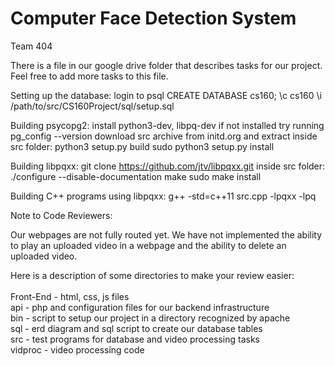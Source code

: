 # Computer Face Detection System
Team 404

There is a file in our google drive folder that describes tasks for our project.
Feel free to add more tasks to this file.

Setting up the database:
login to psql
CREATE DATABASE cs160;
\c cs160
\i /path/to/src/CS160Project/sql/setup.sql

Building psycopg2:
install python3-dev, libpq-dev if not installed
try running pg_config --version
download src archive from initd.org and extract
inside src folder:
python3 setup.py build
sudo python3 setup.py install

Building libpqxx:
git clone https://github.com/jtv/libpqxx.git
inside src folder:
./configure --disable-documentation
make
sudo make install

Building C++ programs using libpqxx:
g++ -std=c++11 src.cpp -lpqxx -lpq

Note to Code Reviewers:

Our webpages are not fully routed yet.
We have not implemented the ability to play an uploaded video in
a webpage and the ability to delete an uploaded video.

Here is a description of some directories to make your review easier:  <br /> 
<br />
Front-End - html, css, js files <br /> 
api - php and configuration files for our backend infrastructure <br />
bin - script to setup our project in a directory recognized by apache <br />
sql - erd diagram and sql script to create our database tables <br />
src - test programs for database and video processing tasks <br />
vidproc - video processing code <br />
